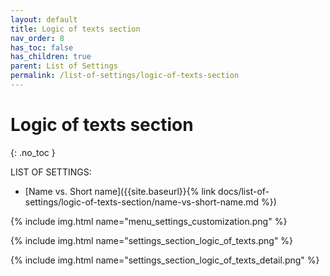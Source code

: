 ```yaml
---
layout: default
title: Logic of texts section
nav_order: 8
has_toc: false
has_children: true
parent: List of Settings
permalink: /list-of-settings/logic-of-texts-section
---
```


# Logic of texts section
{: .no_toc }

LIST OF SETTINGS:
- [Name vs. Short name]({{site.baseurl}}{% link docs/list-of-settings/logic-of-texts-section/name-vs-short-name.md %})

{% include img.html name="menu_settings_customization.png" %}

{% include img.html name="settings_section_logic_of_texts.png" %}

{% include img.html name="settings_section_logic_of_texts_detail.png" %}